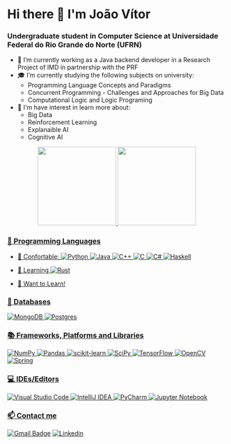 
# Hi there 👋 I'm João Vítor
### Undergraduate student in Computer Science at Universidade Federal do Rio Grande do Norte (UFRN)

- :briefcase: I’m currently working as a Java backend developer in a Research Project of IMD in partnership with the PRF
- :mortar_board: I’m currently studying the following subjects on university:
  -  Programming Language Concepts and Paradigms
  -  Concurrent Programming - Challenges and Approaches for Big Data
  -  Computational Logic and Logic Programing
- :memo: I'm have interest in learn more about:
  - Big Data
  - Reinforcement Learning
  - Explanaible AI
  - Cognitive AI 

<div align="center">
  <a href="https://github.com/JohnVithor">
  <img height="180em" src="https://github-readme-stats.vercel.app/api?username=JohnVithor&show_icons=true&theme=tokyonight&include_all_commits=true&count_private=true"/>
  <img height="180em" src="https://github-readme-stats.vercel.app/api/top-langs/?username=JohnVithor&layout=compact&langs_count=8&theme=tokyonight"/>
</div>

### :scroll: Programming Languages
- :closed_book: Confortable:
![Python](https://img.shields.io/badge/python-3670A0?style=flat-square&logo=python&logoColor=ffdd54)
![Java](https://img.shields.io/badge/java-%23ED8B00.svg?style=flat-square&logo=java&logoColor=white)
![C++](https://img.shields.io/badge/c++-%2300599C.svg?style=flat-square&logo=c%2B%2B&logoColor=white)
![C](https://img.shields.io/badge/c-%2300599C.svg?style=flat-square&logo=c&logoColor=white)
![C#](https://img.shields.io/badge/c%23-%23239120.svg?style=flat-square&logo=c-sharp&logoColor=white)
![Haskell](https://img.shields.io/badge/Haskell-5e5086?style=flat-square&logo=haskell&logoColor=white)

- :seedling: Learning
![Rust](https://img.shields.io/badge/rust-%23000000.svg?style=flat-square&logo=rust&logoColor=white)

- :eyes: Want to Learn!

### :floppy_disk: Databases
![MongoDB](https://img.shields.io/badge/MongoDB-%234ea94b.svg?style=flat-square&logo=mongodb&logoColor=white)
![Postgres](https://img.shields.io/badge/postgres-%23316192.svg?style=flat-square&logo=postgresql&logoColor=white)

### :books: Frameworks, Platforms and Libraries
![NumPy](https://img.shields.io/badge/numpy-%23013243.svg?style=flat-square&logo=numpy&logoColor=white)
![Pandas](https://img.shields.io/badge/pandas-%23150458.svg?style=flat-square&logo=pandas&logoColor=white)
![scikit-learn](https://img.shields.io/badge/scikit--learn-%23F7931E.svg?style=flat-square&logo=scikit-learn&logoColor=white)
![SciPy](https://img.shields.io/badge/SciPy-%230C55A5.svg?style=flat-square&logo=scipy&logoColor=%white)
![TensorFlow](https://img.shields.io/badge/TensorFlow-%23FF6F00.svg?style=flat-square&logo=TensorFlow&logoColor=white)
![OpenCV](https://img.shields.io/badge/opencv-%23white.svg?style=flat-square&logo=opencv&logoColor=white)
![Spring](https://img.shields.io/badge/spring-%236DB33F.svg?style=flat-square&logo=spring&logoColor=white)

### :computer: IDEs/Editors
![Visual Studio Code](https://img.shields.io/badge/Visual%20Studio%20Code-0078d7.svg?style=flat-square&logo=visual-studio-code&logoColor=white)
![IntelliJ IDEA](https://img.shields.io/badge/IntelliJIDEA-000000.svg?style=flat-square&logo=intellij-idea&logoColor=white)
![PyCharm](https://img.shields.io/badge/pycharm-143?style=flat-square&logo=pycharm&logoColor=black&color=black&labelColor=green)
![Jupyter Notebook](https://img.shields.io/badge/jupyter-%23FA0F00.svg?style=flat-square&logo=jupyter&logoColor=white)

### :mailbox: Contact me

[![Gmail Badge](https://img.shields.io/badge/-jv.venceslau.c@gmail.com-c14438?style=flat-square&logo=Gmail&logoColor=white&link=mailto:jv.venceslau.c@gmail.com)](mailto:jv.venceslau.c@gmail.com)
[![Linkedin](https://img.shields.io/badge/-LinkedIn-blue?style=flat-square&logo=Linkedin&logoColor=white&link=https://www.linkedin.com/in/joão-vítor-venceslau-coelho-219464177/)](https://www.linkedin.com/in/joão-vítor-venceslau-coelho-219464177/)
